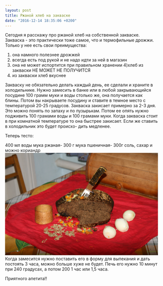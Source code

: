 ```yaml
---
layout: post
title: Ржаной хлеб на закваске
date: "2016-12-14 18:35:06 +0200"
---
```


Сегодня я расскажу про ржаной хлеб на собственной закваске.
Закваска - это практически тоже самое, что и термофильные дрожжи. Только
у нее есть свои преимущества:
1) она намного полезнее дрожжей
2) всегда есть под рукой и не надо идти за ней в магазин
3) она не может испортится при правильном хранении
4)хлеб из закваски НЕ МОЖЕТ НЕ ПОЛУЧИТСЯ
5) из закваски хлеб вкуснее

Закваску не обязательно делать каждый день, ее сделали и храните в
холодильнике. Нужно замесить в банке или в любой закрывающийся посудине
100 грамм муки и воды столько же, она получается как блины. Потом вы
накрываете посудину и ставите в темное место с температурой 20-25
градусов. Закваска закисает примерно за 2-3 дня. Это можно понять по
запаху и по пузырькам. Потом ее опять нужно подживить 100 грамами воды
и 100 грамами муки. Когда закваска стоит в при комнатной температуре
то она быстрее закисает. Если же ставить в холодильник это будет происхо-
дить медленее.

Теперь тесто:

400 мл воды
мука ржаная- 300 г
мука пшеничная- 300г
соль, сахар и можно кориандр
![](/assets/img/IMG_3956.jpg)
Когда замесится нужно поставить его в форму для выпекания и дать постоять 3 часа, можно больше хуже не будет. Печь его нужно 10 минут при
240 градусах, а потом 200 1 час или 1,5 часа.

Приятного апетита!!
